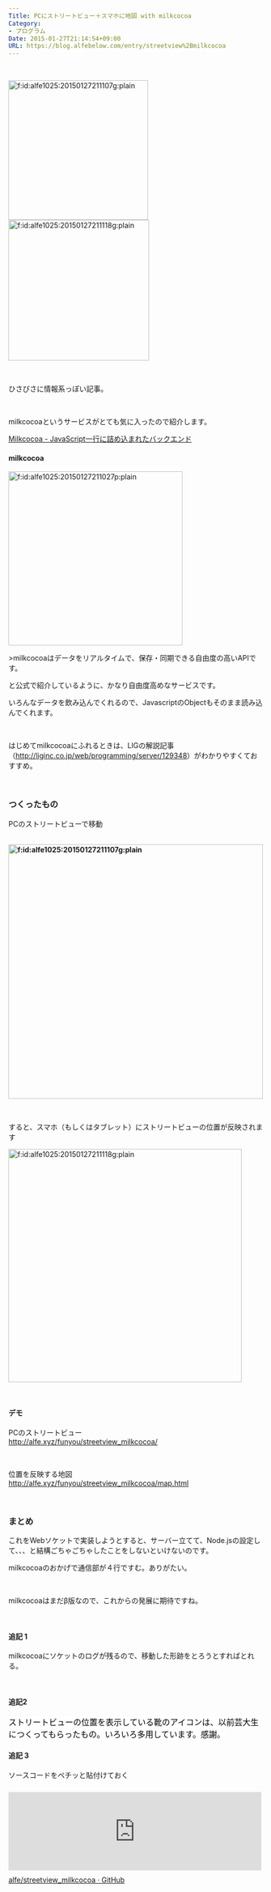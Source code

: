 ```yaml
---
Title: PCにストリートビュー＋スマホに地図 with milkcocoa
Category:
- プログラム
Date: 2015-01-27T21:14:54+09:00
URL: https://blog.alfebelow.com/entry/streetview%2Bmilkcocoa
---
```


<p> </p>
<p><img class="hatena-fotolife" title="f:id:alfe1025:20150127211107g:plain" src="http://cdn-ak.f.st-hatena.com/images/fotolife/a/alfe1025/20150127/20150127211107.gif" alt="f:id:alfe1025:20150127211107g:plain" width="276" /><img class="hatena-fotolife" title="f:id:alfe1025:20150127211118g:plain" src="http://cdn-ak.f.st-hatena.com/images/fotolife/a/alfe1025/20150127/20150127211118.gif" alt="f:id:alfe1025:20150127211118g:plain" width="278" /></p>
<p> </p>
<p>ひさびさに情報系っぽい記事。</p>
<p> </p>
<p>milkcocoaというサービスがとても気に入ったので紹介します。</p>
<p><a href="https://mlkcca.com/">Milkcocoa - JavaScript一行に詰め込まれたバックエンド</a></p>
<p><!-- more --></p>
<h4>milkcocoa </h4>
<p><img class="hatena-fotolife" title="f:id:alfe1025:20150127211027p:plain" src="http://cdn-ak.f.st-hatena.com/images/fotolife/a/alfe1025/20150127/20150127211027.png" alt="f:id:alfe1025:20150127211027p:plain" width="344" /></p>
<p>&gt;milkcocoaはデータをリアルタイムで、保存・同期できる自由度の高いAPIです。</p>
<p>と公式で紹介しているように、かなり自由度高めなサービスです。</p>
<p>いろんなデータを飲み込んでくれるので、JavascriptのObjectもそのまま読み込んでくれます。</p>
<p><strong><strong> </strong></strong></p>
<p>はじめてmilkcocoaにふれるときは、LIGの解説記事（<a href="http://liginc.co.jp/web/programming/server/129348">http://liginc.co.jp/web/programming/server/129348</a>）がわかりやすくておすすめ。</p>
<p><strong><strong> </strong></strong></p>

### つくったもの

<p>PCのストリートビューで移動</p>
<p><strong><strong> <img class="hatena-fotolife" title="f:id:alfe1025:20150127211107g:plain" src="http://cdn-ak.f.st-hatena.com/images/fotolife/a/alfe1025/20150127/20150127211107.gif" alt="f:id:alfe1025:20150127211107g:plain" width="503" /></strong></strong></p>
<p> </p>
<p>すると、スマホ（もしくはタブレット）にストリートビューの位置が反映されます</p>
<p><img class="hatena-fotolife" title="f:id:alfe1025:20150127211118g:plain" src="http://cdn-ak.f.st-hatena.com/images/fotolife/a/alfe1025/20150127/20150127211118.gif" alt="f:id:alfe1025:20150127211118g:plain" width="461" /></p>
<p><strong><strong> </strong></strong></p>
<h4>デモ</h4>
<p>PCのストリートビュー<br /><a href="http://alfe.xyz/funyou/streetview_milkcocoa/">http://alfe.xyz/funyou/streetview_milkcocoa/</a></p>
<p> </p>
<p>位置を反映する地図<br /><a href="http://alfe.xyz/funyou/streetview_milkcocoa/map.html">http://alfe.xyz/funyou/streetview_milkcocoa/map.html</a></p>
<p><strong><strong> </strong></strong></p>

### まとめ

<p>これをWebソケットで実装しようとすると、サーバー立てて、Node.jsの設定して、、、と結構ごちゃごちゃしたことをしないといけないのです。</p>
<p>milkcocoaのおかげで通信部が４行ですむ。ありがたい。</p>
<p><strong><strong> </strong></strong></p>
<p>milkcocoaはまだβ版なので、これからの発展に期待ですね。</p>
<p><strong><strong> </strong></strong></p>
<h4>追記 1</h4>
<p>milkcocoaにソケットのログが残るので、移動した形跡をとろうとすればとれる。</p>
<p> </p>
<h4>追記2</h4>
<p><span style="color: #000000; font-family: 'Helvetica Neue', Helvetica, Arial, 'ヒラギノ角ゴ Pro W3', 'Hiragino Kaku Gothic Pro', メイリオ, Meiryo, 'ＭＳ Ｐゴシック', 'MS PGothic', sans-serif; font-size: 16px; font-style: normal; font-variant: normal; font-weight: normal; letter-spacing: normal; line-height: 24px; orphans: auto; text-align: start; text-indent: 0px; text-transform: none; white-space: normal; widows: auto; word-spacing: 0px; -webkit-text-stroke-width: 0px; display: inline !important; float: none; background-color: #ffffff;">ストリートビューの位置を表示している靴のアイコンは、以前芸大生につくってもらったもの。いろいろ多用しています。感謝。</span></p>
<h4>追記 3</h4>
<p>ソースコードをペチッと貼付けておく</p>
<p><iframe class="embed-card embed-webcard" style="width: 100%; height: 155px; max-width: 500px; margin: 10px 0px;" title="alfe/streetview_milkcocoa" src="https://hatenablog-parts.com/embed?url=https%3A%2F%2Fgithub.com%2Falfe%2Fstreetview_milkcocoa%2Ftree%2Fmaster" frameborder="0" scrolling="no">&amp;amp;amp;lt;a href="https://github.com/alfe/streetview_milkcocoa/tree/master" data-mce-href="https://github.com/alfe/streetview_milkcocoa/tree/master"&amp;amp;amp;gt;alfe/streetview_milkcocoa&amp;amp;amp;lt;/a&amp;amp;amp;gt;</iframe><br /> <a href="https://github.com/alfe/streetview_milkcocoa/tree/master">alfe/streetview_milkcocoa · GitHub</a></p>
<h4> </h4>
<p><strong><br /><br /></strong></p>
